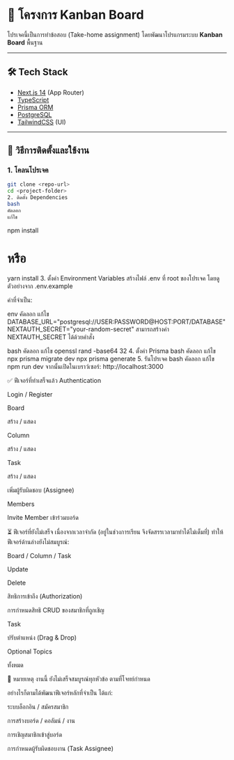# 📌 โครงการ Kanban Board

โปรเจคนี้เป็นการทำข้อสอบ (Take-home assignment) โดยพัฒนาโปรแกรมระบบ **Kanban Board** พื้นฐาน

---

## 🛠 Tech Stack
- [Next.js 14](https://nextjs.org/) (App Router)
- [TypeScript](https://www.typescriptlang.org/)
- [Prisma ORM](https://www.prisma.io/)
- [PostgreSQL](https://www.postgresql.org/)
- [TailwindCSS](https://tailwindcss.com/) (UI)

---

## 🚀 วิธีการติดตั้งและใช้งาน

### 1. โคลนโปรเจค
```bash
git clone <repo-url>
cd <project-folder>
2. ติดตั้ง Dependencies
bash
คัดลอก
แก้ไข
```
npm install
# หรือ
yarn install
3. ตั้งค่า Environment Variables
สร้างไฟล์ .env ที่ root ของโปรเจค โดยดูตัวอย่างจาก .env.example

ค่าที่จำเป็น:

env
คัดลอก
แก้ไข
DATABASE_URL="postgresql://USER:PASSWORD@HOST:PORT/DATABASE"
NEXTAUTH_SECRET="your-random-secret"
สามารถสร้างค่า NEXTAUTH_SECRET ได้ด้วยคำสั่ง

bash
คัดลอก
แก้ไข
openssl rand -base64 32
4. ตั้งค่า Prisma
bash
คัดลอก
แก้ไข
npx prisma migrate dev
npx prisma generate
5. รันโปรเจค
bash
คัดลอก
แก้ไข
npm run dev
จากนั้นเปิดในเบราว์เซอร์: http://localhost:3000

✅ ฟีเจอร์ที่ทำเสร็จแล้ว
Authentication

Login / Register

Board

สร้าง / แสดง

Column

สร้าง / แสดง

Task

สร้าง / แสดง

เพิ่มผู้รับผิดชอบ (Assignee)

Members

Invite Member เข้าร่วมบอร์ด

⏳ ฟีเจอร์ที่ยังไม่เสร็จ
เนื่องจากเวลาจำกัด (อยู่ในช่วงการเรียน จึงจัดสรรเวลามาทำได้ไม่เต็มที่) ทำให้ฟีเจอร์ด้านล่างยังไม่สมบูรณ์:

Board / Column / Task

Update

Delete

สิทธิการเข้าถึง (Authorization)

การกำหนดสิทธิ CRUD ของสมาชิกที่ถูกเชิญ

Task

ปรับตำแหน่ง (Drag & Drop)

Optional Topics

ทั้งหมด

📝 หมายเหตุ
งานนี้ ยังไม่เสร็จสมบูรณ์ทุกหัวข้อ ตามที่โจทย์กำหนด

อย่างไรก็ตามได้พัฒนาฟีเจอร์หลักที่จำเป็น ได้แก่:

ระบบล็อกอิน / สมัครสมาชิก

การสร้างบอร์ด / คอลัมน์ / งาน

การเชิญสมาชิกเข้าสู่บอร์ด

การกำหนดผู้รับผิดชอบงาน (Task Assignee)

